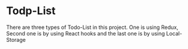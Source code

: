# Todp-List
There are three types of Todo-List in this project. One is using Redux, Second one is by using React hooks and the last one is by using Local-Storage
